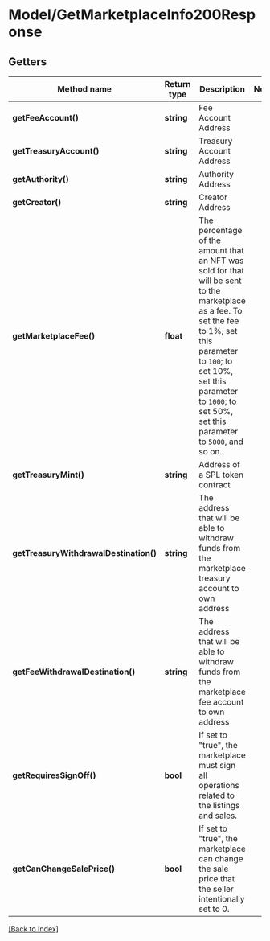 # Model/GetMarketplaceInfo200Response

## Getters

Method name | Return type | Description | Notes
------------ | ------------- | ------------- | -------------
**getFeeAccount()** | **string** | Fee Account Address |
**getTreasuryAccount()** | **string** | Treasury Account Address |
**getAuthority()** | **string** | Authority Address |
**getCreator()** | **string** | Creator Address |
**getMarketplaceFee()** | **float** | The percentage of the amount that an NFT was sold for that will be sent to the marketplace as a fee. To set the fee to 1%, set this parameter to <code>100</code>; to set 10%, set this parameter to <code>1000</code>; to set 50%, set this parameter to <code>5000</code>, and so on. |
**getTreasuryMint()** | **string** | Address of a SPL token contract |
**getTreasuryWithdrawalDestination()** | **string** | The address that will be able to withdraw funds from the marketplace treasury account to own address |
**getFeeWithdrawalDestination()** | **string** | The address that will be able to withdraw funds from the marketplace fee account to own address |
**getRequiresSignOff()** | **bool** | If set to "true", the marketplace must sign all operations related to the listings and sales. |
**getCanChangeSalePrice()** | **bool** | If set to "true", the marketplace can change the sale price that the seller intentionally set to 0. |

[[Back to Index]](../index.md)
